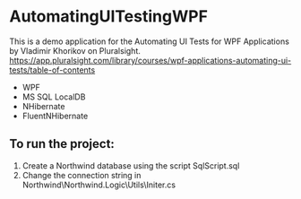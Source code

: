 # AutomatingUITestingWPF
This is a demo application for the Automating UI Tests for WPF Applications by Vladimir Khorikov on Pluralsight.  
https://app.pluralsight.com/library/courses/wpf-applications-automating-ui-tests/table-of-contents

* WPF
* MS SQL LocalDB
* NHibernate
* FluentNHibernate

## To run the project:
1. Create a Northwind database using the script SqlScript.sql
2. Change the connection string in Northwind\Northwind.Logic\Utils\Initer.cs
